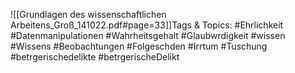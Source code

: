 
![[Grundlagen des wissenschaftlichen Arbeitens_Groß_141022.pdf#page=33]]Tags & Topics:
   #Ehrlichkeit
   #Datenmanipulationen
   #Wahrheitsgehalt
   #Glaubwrdigkeit
   #wissen
   #Wissens
   #Beobachtungen
   #Folgeschden
   #Irrtum
   #Tuschung
   #betrgerischedelikte
   #betrgerischeDelikt